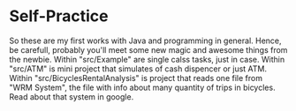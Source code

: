 # Self-Practice
So these are my first works with Java and programming in general. Hence, be carefull, probably you'll meet some new magic and awesome things from the newbie.
Within "src/Example" are single calss tasks, just in case. 
Within "src/ATM" is mini project that simulates of cash dispencer or just ATM.
Within "src/BicyclesRentalAnalysis" is project that reads one file from "WRM System", the file with info about many quantity of trips in bicycles. Read about that system in google.
